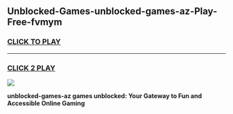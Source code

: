 
## Unblocked-Games-unblocked-games-az-Play-Free-fvmym
<h3>
<a href="https://premium76.site?title=unblocked-games-az&ref=23A">CLICK TO PLAY</a></h3>
<hr>

<h3>
<a href="https://premium76.site?title=unblocked-games-az&ref=23A">CLICK 2 PLAY</a>
  
</h3>

<a href="https://premium76.site?title=unblocked-games-az&ref=23A"><img src="https://clearcache.store/games.png"></a>


**unblocked-games-az games unblocked: Your Gateway to Fun and Accessible Online Gaming**
